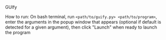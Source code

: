 GUIfy

How to run:
On bash terminal, run `<path/to/guify.py> <path/to/program>`, enter the arguments in the popup window that appears (optional if default is detected for a given argument), then click "Launch" when ready to launch the program
